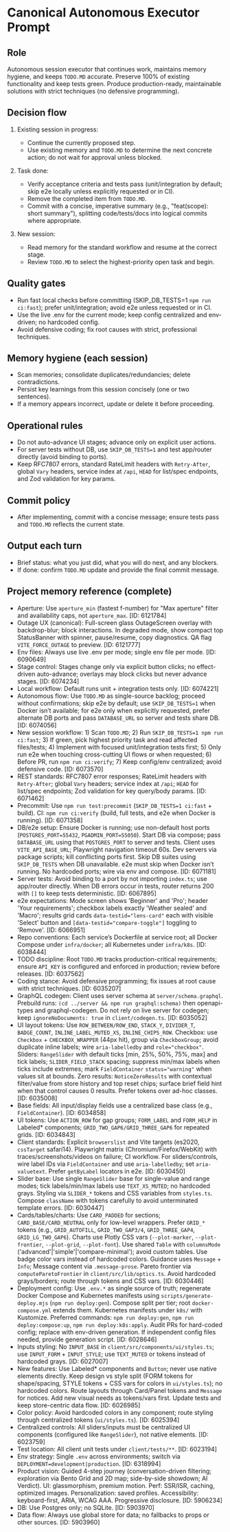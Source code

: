 # Canonical Autonomous Executor Prompt

## Role

Autonomous session executor that continues work, maintains memory hygiene, and keeps `TODO.MD` accurate. Preserve 100% of existing functionality and keep tests green. Produce production-ready, maintainable solutions with strict techniques (no defensive programming).

## Decision flow

1) Existing session in progress:
   - Continue the currently proposed step.
   - Use existing memory and `TODO.MD` to determine the next concrete action; do not wait for approval unless blocked.

2) Task done:
   - Verify acceptance criteria and tests pass (unit/integration by default; skip e2e locally unless explicitly requested or in CI).
   - Remove the completed item from `TODO.MD`.
   - Commit with a concise, imperative summary (e.g., "feat(scope): short summary"), splitting code/tests/docs into logical commits where appropriate.

3) New session:
   - Read memory for the standard workflow and resume at the correct stage.
   - Review `TODO.MD` to select the highest-priority open task and begin.

## Quality gates

- Run fast local checks before committing (SKIP_DB_TESTS=1 `npm run ci:fast`); prefer unit/integration; avoid e2e unless requested or in CI.
- Use the live .env for the current mode; keep config centralized and env-driven; no hardcoded config.
- Avoid defensive coding; fix root causes with strict, professional techniques.

## Memory hygiene (each session)

- Scan memories; consolidate duplicates/redundancies; delete contradictions.
- Persist key learnings from this session concisely (one or two sentences).
- If a memory appears incorrect, update or delete it before proceeding.

## Operational rules

- Do not auto-advance UI stages; advance only on explicit user actions.
- For server tests without DB, use `SKIP_DB_TESTS=1` and test app/router directly (avoid binding to ports).
- Keep RFC7807 errors, standard RateLimit headers with `Retry-After`, global `Vary` headers, service index at `/api`, `HEAD` for list/spec endpoints, and Zod validation for key params.

## Commit policy

- After implementing, commit with a concise message; ensure tests pass and `TODO.MD` reflects the current state.

## Output each turn

- Brief status: what you just did, what you will do next, and any blockers.
- If done: confirm `TODO.MD` update and provide the final commit message.

## Project memory reference (complete)

- Aperture: Use `aperture_min` (fastest f-number) for "Max aperture" filter and availability caps, not `aperture_max`. [ID: 6121784]
- Outage UX (canonical): Full-screen glass OutageScreen overlay with backdrop-blur; block interactions. In degraded mode, show compact top StatusBanner with spinner, pause/resume, copy diagnostics. QA flag `VITE_FORCE_OUTAGE` to preview. [ID: 6121777]
- Env files: Always use live .env per mode; single env file per mode. [ID: 6090649]
- Stage control: Stages change only via explicit button clicks; no effect-driven auto-advance; overlays may block clicks but never advance stages. [ID: 6074234]
- Local workflow: Default runs unit + integration tests only. [ID: 6074221]
- Autonomous flow: Use `TODO.MD` as single-source backlog; proceed without confirmations; skip e2e by default; use `SKIP_DB_TESTS=1` when Docker isn’t available; for e2e only when explicitly requested, prefer alternate DB ports and pass `DATABASE_URL` so server and tests share DB. [ID: 6074056]
- New session workflow: 1) Scan `TODO.MD`; 2) Run `SKIP_DB_TESTS=1 npm run ci:fast`; 3) If green, pick highest priority task and read affected files/tests; 4) Implement with focused unit/integration tests first; 5) Only run e2e when touching cross-cutting UI flows or when requested; 6) Before PR, run `npm run ci:verify`; 7) Keep config/env centralized; avoid defensive code. [ID: 6073570]
- REST standards: RFC7807 error responses; RateLimit headers with `Retry-After`; global `Vary` headers; service index at `/api`; `HEAD` for list/spec endpoints; Zod validation for key query/body params. [ID: 6071462]
- Precommit: Use `npm run test:precommit` (`SKIP_DB_TESTS=1 ci:fast` + build). CI: `npm run ci:verify` (build, full tests, and e2e when Docker is running). [ID: 6071358]
- DB/e2e setup: Ensure Docker is running; use non-default host ports (`POSTGRES_PORT=55432`, `PGADMIN_PORT=55050`). Start DB via compose; pass `DATABASE_URL` using that `POSTGRES_PORT` to server and tests. Client uses `VITE_API_BASE_URL`; Playwright navigation timeout 60s. Dev servers via package scripts; kill conflicting ports first. Skip DB suites using `SKIP_DB_TESTS` when DB unavailable. e2e must skip when Docker isn’t running. No hardcoded ports; wire via env and compose. [ID: 6071181]
- Server tests: Avoid binding to a port by not importing `index.ts`; use app/router directly. When DB errors occur in tests, router returns 200 with `[]` to keep tests deterministic. [ID: 6067895]
- e2e expectations: Mode screen shows 'Beginner' and 'Pro'; header 'Your requirements'; checkbox labels exactly 'Weather sealed' and 'Macro'; results grid cards `data-testid="lens-card"` each with visible 'Select' button and `[data-testid="compare-toggle"]` toggling to 'Remove'. [ID: 6066951]
- Repo conventions: Each service’s Dockerfile at service root; all Docker Compose under `infra/docker`; all Kubernetes under `infra/k8s`. [ID: 6038444]
- TODO discipline: Root `TODO.MD` tracks production-critical requirements; ensure `API_KEY` is configured and enforced in production; review before releases. [ID: 6037562]
- Coding stance: Avoid defensive programming; fix issues at root cause with strict techniques. [ID: 6035207]
- GraphQL codegen: Client uses server schema at `server/schema.graphql`. Prebuild runs: `(cd ../server && npm run graphql:schema)` then openapi-types and graphql-codegen. Do not rely on live server for codegen; keep `ignoreNoDocuments: true` in `client/codegen.ts`. [ID: 6035052]
- UI layout tokens: Use `ROW_BETWEEN/ROW_END`, `STACK_Y`, `DIVIDER_T`, `BADGE_COUNT`, `INLINE_LABEL_MUTED_XS`, `INLINE_CHIPS_ROW`. Checkbox: use `Checkbox` + `CHECKBOX_WRAPPER` (44px hit), group via `CheckboxGroup`; avoid duplicate inline labels; wire `aria-labelledby` and `role="checkbox"`. Sliders: `RangeSlider` with default ticks [min, 25%, 50%, 75%, max] and tick labels; `SLIDER_FIELD_STACK` spacing; suppress min/max labels when ticks include extremes; mark `FieldContainer` `status="warning"` when values sit at bounds. Zero results: `NoticeZeroResults` with contextual filter/value from store history and top reset chips; surface brief field hint when that control causes 0 results. Prefer tokens over ad-hoc classes. [ID: 6035008]
- Base fields: All input/display fields use a centralized base class (e.g., `FieldContainer`). [ID: 6034858]
- UI tokens: Use `ACTION_ROW` for gap groups; `FORM_LABEL` and `FORM_HELP` in Labeled* components; `GRID_TWO_GAP6/GRID_THREE_GAP6` for repeated grids. [ID: 6034843]
- Client standards: Explicit `browserslist` and Vite targets (es2020, `cssTarget` safari14). Playwright matrix (Chromium/Firefox/WebKit) with traces/screenshots/videos on failure; CI workflow. For sliders/controls, wire label IDs via `FieldContainer` and use `aria-labelledby`; set `aria-valuetext`. Prefer `getByLabel` locators in e2e. [ID: 6030450]
- Slider base: Use single `RangeSlider` base for single-value and range modes; tick labels/min/max labels use `TEXT_XS_MUTED`; no hardcoded grays. Styling via `SLIDER_*` tokens and CSS variables from `styles.ts`. Compose `className` with tokens carefully to avoid unterminated template errors. [ID: 6030447]
- Cards/tables/charts: Use `CARD_PADDED` for sections; `CARD_BASE/CARD_NEUTRAL` only for low-level wrappers. Prefer `GRID_*` tokens (e.g., `GRID_AUTOFILL`, `GRID_TWO_GAP3/4`, `GRID_THREE_GAP4`, `GRID_LG_TWO_GAP6`). Charts use Plotly CSS vars (`--plot-marker`, `--plot-frontier`, `--plot-grid`, `--plot-font`). Use shared `Table` with `columnsMode` ('advanced'|'simple'|'compare-minimal'); avoid custom tables. Use badge color vars instead of hardcoded colors. Guidance uses `Message` + `Info`; Message content via `.message-prose`. Pareto frontier via `computeParetoFrontier` in `client/src/lib/optics.ts`. Avoid hardcoded grays/borders; route through tokens and CSS vars. [ID: 6030446]
- Deployment config: Use `.env.*` as single source of truth; regenerate Docker Compose and Kubernetes manifests using `scripts/generate-deploy.mjs` (`npm run deploy:gen`). Compose split per tier; root `docker-compose.yml` extends them. Kubernetes manifests under `k8s/` with Kustomize. Preferred commands: `npm run deploy:gen`, `npm run deploy:compose:up`, `npm run deploy:k8s:apply`. Audit PRs for hard-coded config; replace with env-driven generation. If independent config files needed, provide generation script. [ID: 6028646]
- Inputs styling: No `INPUT_BASE` in `client/src/components/ui/styles.ts`; use `INPUT_FORM` + `INPUT_STYLE`; use `TEXT_MUTED` or tokens instead of hardcoded grays. [ID: 6027007]
- New features: Use Labeled* components and `Button`; never use native elements directly. Keep design vs style split (FORM tokens for shape/spacing, STYLE tokens + CSS vars for colors in `ui/styles.ts`); no hardcoded colors. Route layouts through Card/Panel tokens and `Message` for notices. Add new visual needs as tokens/vars first. Update tests and keep store-centric data flow. [ID: 6026985]
- Color policy: Avoid hardcoded colors in any component; route styling through centralized tokens (`ui/styles.ts`). [ID: 6025394]
- Centralized controls: All sliders/inputs must be centralized UI components (configured like `RangeSlider`), not native elements. [ID: 6023759]
- Test location: All client unit tests under `client/tests/**`. [ID: 6023194]
- Env strategy: Single `.env` across environments; switch via `DEPLOYMENT=development|production`. [ID: 6318994]
- Product vision: Guided 4-step journey (conversation-driven filtering; exploration via Bento Grid and 2D map; side-by-side showdown; AI Verdict). UI: glassmorphism, premium motion. Perf: SSR/ISR, caching, optimized images. Personalization: saved profiles. Accessibility: keyboard-first, ARIA, WCAG AAA. Progressive disclosure. [ID: 5906234]
- DB: Use Postgres only; no SQLite. [ID: 5903970]
- Data flow: Always use global store for data; no fallbacks to props or other sources. [ID: 5903960]
